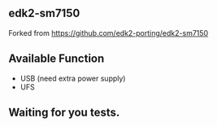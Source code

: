 ## edk2-sm7150  
Forked from https://github.com/edk2-porting/edk2-sm7150  
  
## Available Function  
  
 * USB (need extra power supply)  
 * UFS  
  
## Waiting for you tests.  
  
